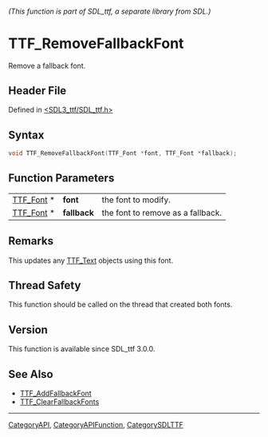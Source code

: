 ###### (This function is part of SDL_ttf, a separate library from SDL.)
# TTF_RemoveFallbackFont

Remove a fallback font.

## Header File

Defined in [<SDL3_ttf/SDL_ttf.h>](https://github.com/libsdl-org/SDL_ttf/blob/main/include/SDL3_ttf/SDL_ttf.h)

## Syntax

```c
void TTF_RemoveFallbackFont(TTF_Font *font, TTF_Font *fallback);
```

## Function Parameters

|                        |              |                                   |
| ---------------------- | ------------ | --------------------------------- |
| [TTF_Font](TTF_Font) * | **font**     | the font to modify.               |
| [TTF_Font](TTF_Font) * | **fallback** | the font to remove as a fallback. |

## Remarks

This updates any [TTF_Text](TTF_Text) objects using this font.

## Thread Safety

This function should be called on the thread that created both fonts.

## Version

This function is available since SDL_ttf 3.0.0.

## See Also

- [TTF_AddFallbackFont](TTF_AddFallbackFont)
- [TTF_ClearFallbackFonts](TTF_ClearFallbackFonts)

----
[CategoryAPI](CategoryAPI), [CategoryAPIFunction](CategoryAPIFunction), [CategorySDLTTF](CategorySDLTTF)

